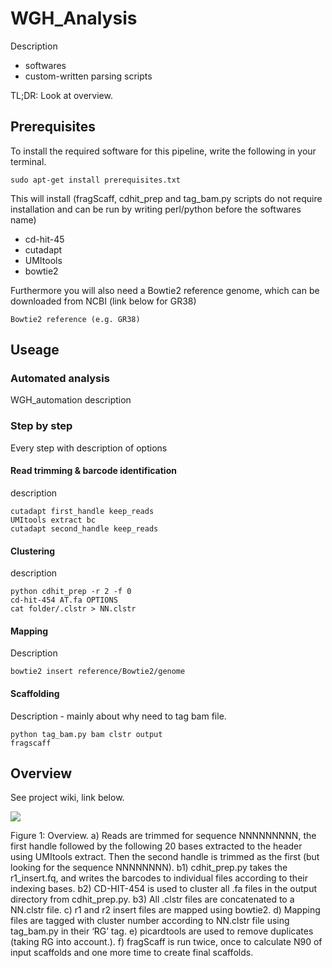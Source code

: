 # WGH_Analysis

Description
  - softwares
  - custom-written parsing scripts

TL;DR: Look at overview.

## Prerequisites

To install the required software for this pipeline, write the following in your terminal.
```
sudo apt-get install prerequisites.txt
```
This will install (fragScaff, cdhit_prep and tag_bam.py scripts do not require installation and can be run by writing perl/python before the
softwares name)
  - cd-hit-45
  - cutadapt
  - UMItools
  - bowtie2
  
Furthermore you will also need a Bowtie2 reference genome, which can be downloaded from NCBI (link below for GR38)
```
Bowtie2 reference (e.g. GR38)
```
## Useage

### Automated analysis
WGH_automation description

### Step by step
Every step with description of options

#### Read trimming & barcode identification
description

```
cutadapt first_handle keep_reads
UMItools extract bc
cutadapt second_handle keep_reads
```

#### Clustering
description
```
python cdhit_prep -r 2 -f 0
cd-hit-454 AT.fa OPTIONS
cat folder/.clstr > NN.clstr
```

#### Mapping
Description
```
bowtie2 insert reference/Bowtie2/genome
```

#### Scaffolding
Description - mainly about why need to tag bam file.
```
python tag_bam.py bam clstr output
fragscaff
```

## Overview
See project wiki, link below.

![](https://github.com/FrickTobias/WGH_Analysis/blob/master/figures/flowchart.png)

Figure 1: Overview. a) Reads are trimmed for sequence NNNNNNNNN, the first handle followed by the following 20 bases 
extracted to the header using UMItools extract. Then the second handle is trimmed as the first (but looking for the 
sequence NNNNNNNN). b1) cdhit_prep.py takes the r1_insert.fq, and writes the barcodes to individual files according 
to their indexing bases. b2) CD-HIT-454 is used to cluster all .fa files in the output directory from cdhit_prep.py. 
b3) All .clstr files are concatenated to a NN.clstr file. c) r1 and r2 insert files are mapped using bowtie2. d) 
Mapping files are tagged with cluster number according to NN.clstr file using tag_bam.py in their ‘RG’ tag. e) 
picardtools are used to remove duplicates (taking RG into account.). f) fragScaff is run twice, once to calculate 
N90 of input scaffolds and one more time to create final scaffolds.

